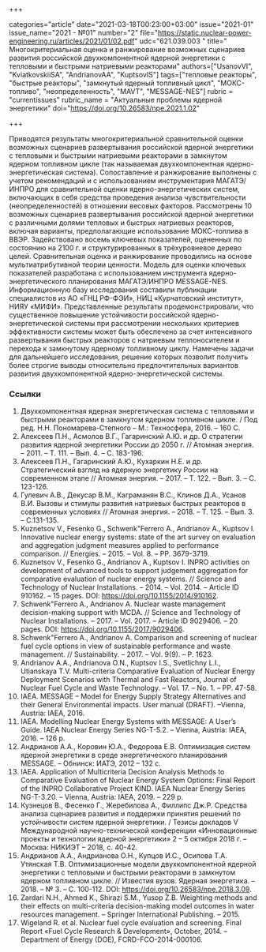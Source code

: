 +++

categories="article"
date="2021-03-18T00:23:00+03:00"
issue="2021-01"
issue_name="2021 - №01"
number="2"
file="https://static.nuclear-power-engineering.ru/articles/2021/01/02.pdf"
udc="621.039.003 "
title=" Многокритериальная оценка и ранжирование возможных сценариев развития российской двухкомпонентной ядерной энергетики с тепловыми и быстрыми натриевыми реакторами"
authors=["UsanovVI", "KviatkovskiiSA", "AndrianovAA", "KuptsovIS"]
tags=["тепловые реакторы", "быстрые реакторы", "замкнутый ядерный топливный цикл", "МОКС-топливо", "неопределенность", "MAVT", "MESSAGE-NES"]
rubric = "currentissues"
rubric_name = "Актуальные проблемы ядерной энергетики"
doi="https://doi.org/10.26583/npe.2021.1.02"

+++

Приводятся результаты многокритериальной сравнительной оценки возможных сценариев развертывания российской ядерной энергетики с тепловыми и быстрыми натриевыми реакторами в замкнутом ядерном топливном цикле (так называемая двухкомпонентная ядерно-энергетическая система). Сопоставление и ранжирование выполнены с учетом рекомендаций и с использованием инструментария МАГАТЭ/ИНПРО для сравнительной оценки ядерно-энергетических систем, включающих в себя средства проведения анализа чувствительности (неопределенностей) в отношении весовых факторов. Рассмотрены 10 возможных сценариев развертывания российской ядерной энергетики с различными долями тепловых и быстрых натриевых реакторов, включая варианты, предполагающие использование МОКС-топлива в ВВЭР. Задействовано восемь ключевых показателей, оцененных по состоянию на 2100 г. и структурированных в трёхуровневое дерево целей. Сравнительная оценка и ранжирование проводились на основе мультиатрибутивной теории ценности. Модель для оценки ключевых показателей разработана с использованием инструмента ядерно-энергетического планирования МАГАТЭ/ИНПРО MESSAGE-NES. Информационную базу исследования составили публикации специалистов из АО «ГНЦ РФ-ФЭИ», НИЦ «Курчатовский институт», НИЯУ «МИФИ». Представленные результаты продемонстрировали, что существенное повышение устойчивости российской ядерно-энергетической системы при рассмотрении нескольких критериев эффективности системы может быть обеспечено за счет интенсивного развертывания быстрых реакторов с натриевым теплоносителем и перехода к замкнутому ядерному топливному циклу. Намечены задачи для дальнейшего исследования, решение которых позволит получить более строгие выводы относительно предпочтительных вариантов развития двухкомпонентной ядерно-энергетической системы.

### Ссылки

1. Двухкомпонентная ядерная энергетическая система с тепловыми и быстрыми реакторами в замкнутом ядерном топливном цикле. / Под ред. Н.Н. Пономарева-Степного – М.: Техносфера, 2016. – 160 С.
2. Алексеев П.Н., Асмолов В.Г., Гагаринский А.Ю. и др. О стратегии развития ядерной энергетики России до 2050 г. // Атомная энергия. – 2011. – T. 111. – Вып. 4. – С. 183-196.
3. Алексеев П.Н., Гагаринский А.Ю., Кухаркин Н.Е. и др. Стратегический взгляд на ядерную энергетику России на современном этапе // Атомная энергия. – 2017. – Т. 122. – Вып. 3. – С. 123-126.
4. Гулевич А.В., Декусар В.М., Каграманян В.С., Клинов Д.А., Усанов В.И. Вызовы и стимулы развития натриевых быстрых реакторов в современных условиях // Атомная энергия. – 2018. – T. 125. – Вып. 3. – С.131-135.
5. Kuznetsov V., Fesenko G., Schwenk"Ferrero A., Andrianov A., Kuptsov I. Innovative nuclear energy systems: state of the art survey on evaluation and aggregation judgment measures applied to performance comparison. // Energies. – 2015. – Vol. 8. – PP. 3679-3719.
6. Kuznetsov V., Fesenko G., Andrianov A., Kuptsov I. INPRO activities on development of advanced tools to support judgement aggregation for comparative evaluation of nuclear energy systems. // Science and Technology of Nuclear Installations. – 2014. – Vol. 2014. – Article ID 910162. – 15 pages. DOI: https://doi.org/10.1155/2014/910162.
7. Schwenk"Ferrero A., Andrianov A. Nuclear waste management decision-making support with MCDA. // Science and Technology of Nuclear Installations. – 2017. – Vol. 2017. – Article ID 9029406. – 20 pages. DOI: https://doi.org/10.1155/2017/9029406.
8. Schwenk"Ferrero A., Andrianov A. Comparison and screening of nuclear fuel cycle options in view of sustainable performance and waste management. // Sustainability. – 2017. – Vol. 9(9). – P. 1623.
9. Andrianov A.A., Andrianova O.N., Kuptsov I.S., Svetlichny L.I., Utianskaya T.V. Multi-criteria Comparative Evaluation of Nuclear Energy Deployment Scenarios with Thermal and Fast Reactors, Journal of Nuclear Fuel Cycle and Waste Technology. – Vol. 17. – No. 1. – PP. 47-58.
10. IAEA. MESSAGE – Model for Energy Supply Strategy Alternatives and their General Environmental impacts. User manual (DRAFT). –Vienna, Austria: IAEA, 2016.
11. IAEA. Modelling Nuclear Energy Systems with MESSAGE: A User’s Guide. IAEA Nuclear Energy Series NG-T-5.2. – Vienna, Austria: IAEA, 2016. – 126 p.
12. Андрианов А.А., Коровин Ю.А., Федорова Е.В. Оптимизация систем ядерной энергетики в среде энергетического планирования MESSAGE. – Обнинск: ИАТЭ, 2012 – 132 с.
13. IAEA. Application of Multicriteria Decision Analysis Methods to Comparative Evaluation of Nuclear Energy System Options: Final Report of the INPRO Collaborative Project KIND. IAEA Nuclear Energy Series NG-T-3.20. – Vienna, Austria: IAEA, 2019. – 229 p.
14. Кузнецов В., Фесенко Г., Жеребилова А., Филлипс Дж.Р. Средства анализа сценариев развития и поддержки принятия решений по устойчивости систем ядерной энергетики. / Тезисы докладов V Международной научно-технической конференции «Инновационные проекты и технологии ядерной энергетики» 2 – 5 октября 2018 г. – Москва: НИКИЭТ – 2018, c. 40-42.
15. Андрианов А.А., Андрианова О.Н., Купцов И.С., Осипова Т.А. Утянская Т.В. Оптимизационные модели двухкомпонентной ядерной энергетики с тепловыми и быстрыми реакторами в замкнутом ядерном топливном цикле. // Известия вузов. Ядерная энергетика. – 2018. – № 3. – С. 100-112. DOI: https://doi.org/10.26583/npe.2018.3.09.
16. Zardari N.H., Ahmed K., Shirazi S.M., Yusop Z.B. Weighting methods and their effects on multi-criteria decision-making model outcomes in water resources management. – Springer International Publishing. – 2015.
17. Wigeland R. et al. Nuclear fuel cycle evaluation and screening. Final Report «Fuel Cycle Research & Development», October, 2014. – Department of Energy (DOE), FCRD-FCO-2014-000106.